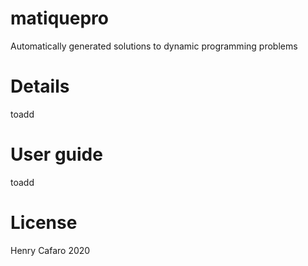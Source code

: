 # matiquepro
Automatically generated solutions to dynamic programming problems

# Details
toadd

# User guide
toadd

# License
Henry Cafaro 2020
